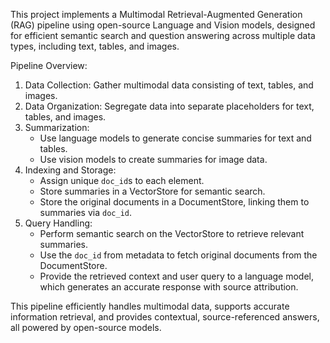 This project implements a Multimodal Retrieval-Augmented Generation (RAG) pipeline using open-source Language and Vision models, designed for efficient semantic search and question answering across multiple data types, including text, tables, and images.

Pipeline Overview:

1. Data Collection: Gather multimodal data consisting of text, tables, and images.  
2. Data Organization: Segregate data into separate placeholders for text, tables, and images.  
3. Summarization:  
   - Use language models to generate concise summaries for text and tables.  
   - Use vision models to create summaries for image data.  
4. Indexing and Storage:  
   - Assign unique `doc_id`s to each element.  
   - Store summaries in a VectorStore for semantic search.  
   - Store the original documents in a DocumentStore, linking them to summaries via `doc_id`.  
5. Query Handling:  
   - Perform semantic search on the VectorStore to retrieve relevant summaries.  
   - Use the `doc_id` from metadata to fetch original documents from the DocumentStore.  
   - Provide the retrieved context and user query to a language model, which generates an accurate response with source attribution.  

This pipeline efficiently handles multimodal data, supports accurate information retrieval, and provides contextual, source-referenced answers, all powered by open-source models.
